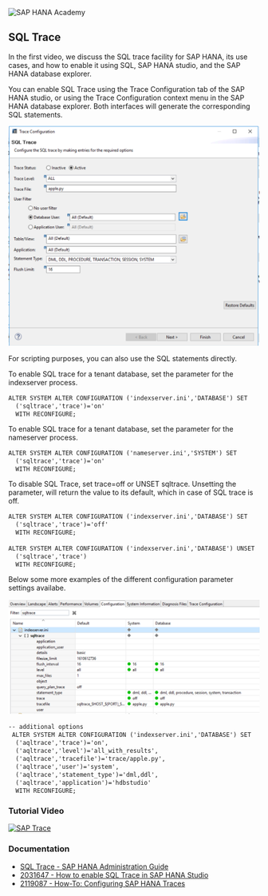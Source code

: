 ![SAP HANA Academy](https://yt3.ggpht.com/-BHsLGUIJDb0/AAAAAAAAAAI/AAAAAAAAAVo/6_d1oarRr8g/s100-mo-c-c0xffffffff-rj-k-no/photo.jpg)

## SQL Trace ##
In the first video, we discuss the SQL trace facility for SAP HANA, its use cases, and how to enable it using SQL, SAP HANA studio, and the SAP HANA database explorer. 

You can enable SQL Trace using the Trace Configuration tab of the SAP HANA studio, or using the Trace Configuration context menu in the SAP HANA database explorer. Both interfaces will generate the corresponding SQL statements. 

![Trace Configuration](https://github.com/saphanaacademy/sqltrace/blob/master/img/config.png)

For scripting purposes, you can also use the SQL statements directly.  

To enable SQL trace for a tenant database, set the parameter for the indexserver process. 
```
ALTER SYSTEM ALTER CONFIGURATION ('indexserver.ini','DATABASE') SET
  ('sqltrace','trace')='on'
  WITH RECONFIGURE;
```  
To enable SQL trace for a tenant database, set the parameter for the nameserver process. 
```
ALTER SYSTEM ALTER CONFIGURATION ('nameserver.ini','SYSTEM') SET
  ('sqltrace','trace')='on'
  WITH RECONFIGURE;
``` 
To disable SQL Trace, set trace=off or UNSET sqltrace. Unsetting the parameter, will return the value to its default, which in case of SQL trace is off. 
```  
ALTER SYSTEM ALTER CONFIGURATION ('indexserver.ini','DATABASE') SET
  ('sqltrace','trace')='off'
  WITH RECONFIGURE;
  
ALTER SYSTEM ALTER CONFIGURATION ('indexserver.ini','DATABASE') UNSET
  ('sqltrace','trace')
  WITH RECONFIGURE;
```  
Below some more examples of the different configuration parameter settings availabe. 

![Trace Configuration](https://github.com/saphanaacademy/sqltrace/blob/master/img/param.png)
```
-- additional options
 ALTER SYSTEM ALTER CONFIGURATION ('indexserver.ini','DATABASE') SET
  ('aqltrace','trace')='on',
  ('aqltrace','level')='all_with_results',
  ('aqltrace','tracefile')='trace/apple.py',
  ('aqltrace','user')='system',
  ('aqltrace','statement_type')='dml,ddl',
  ('aqltrace','application')='hdbstudio'  
  WITH RECONFIGURE; 
```
### Tutorial Video ### 
[![SAP Trace](https://img.youtube.com/vi/ycRPnA-L07M/0.jpg)](https://www.youtube.com/watch?v=ycRPnA-L07M "SQL Trace")

### Documentation ### 
* [SQL Trace - SAP HANA Administration Guide](https://help.sap.com/viewer/6b94445c94ae495c83a19646e7c3fd56/latest/en-US/bedc9668bb5710149d56d29fe2632ba0.html)
* [2031647 - How to enable SQL Trace in SAP HANA Studio](https://launchpad.support.sap.com/#/notes/2031647)
* [2119087 - How-To: Configuring SAP HANA Traces](https://launchpad.support.sap.com/#/notes/2119087)

